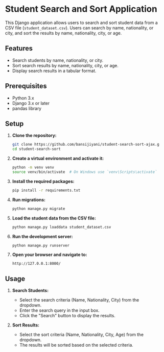 # Student Search and Sort Application

This Django application allows users to search and sort student data from a CSV file (`student_dataset.csv`). Users can search by name, nationality, or city, and sort the results by name, nationality, city, or age.

## Features

- Search students by name, nationality, or city.
- Sort search results by name, nationality, city, or age.
- Display search results in a tabular format.

## Prerequisites

- Python 3.x
- Django 3.x or later
- pandas library

## Setup

1. **Clone the repository:**

    ```sh
    git clone https://github.com/bansijiyani/student-search-sort-ajax.git
    cd student-search-sort
    ```

2. **Create a virtual environment and activate it:**

    ```sh
    python -m venv venv
    source venv/bin/activate  # On Windows use `venv\Scripts\activate`
    ```

3. **Install the required packages:**

    ```sh
    pip install -r requirements.txt
    ```

4. **Run migrations:**

    ```sh
    python manage.py migrate
    ```

5. **Load the student data from the CSV file:**

    ```sh
    python manage.py loaddata student_dataset.csv
    ```

6. **Run the development server:**

    ```sh
    python manage.py runserver
    ```

7. **Open your browser and navigate to:**

    ```
    http://127.0.0.1:8000/
    ```

## Usage

1. **Search Students:**

    - Select the search criteria (Name, Nationality, City) from the dropdown.
    - Enter the search query in the input box.
    - Click the "Search" button to display the results.

2. **Sort Results:**

    - Select the sort criteria (Name, Nationality, City, Age) from the dropdown.
    - The results will be sorted based on the selected criteria.

